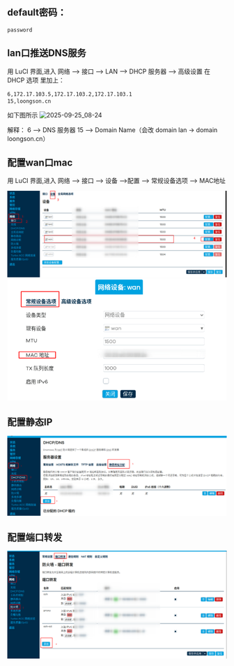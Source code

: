 ## default密码：

```
password
```

## lan口推送DNS服务

用 LuCI 界面,进入 网络 --> 接口 --> LAN --> DHCP 服务器 --> 高级设置
在 DHCP 选项 里加上：
```
6,172.17.103.5,172.17.103.2,172.17.103.1
15,loongson.cn
```
如下图所示
<img width="1300" height="541" alt="2025-09-25_08-24" src="https://github.com/user-attachments/assets/c08808f8-ca19-4b0c-9282-dba3d8f51694" />

解释：
6 --> DNS 服务器
15 --> Domain Name（会改 domain lan → domain loongson.cn）

## 配置wan口mac

用 LuCI 界面,进入 网络 --> 接口 --> 设备 -->配置 --> 常规设备选项 --> MAC地址

![config mac-1](pic/mac-1.png)
![config mac-2](pic/mac-2.png)

## 配置静态IP

![config static ip](pic/static-ip.png)

## 配置端口转发

![config port forward](pic/port-forward-1.png)

